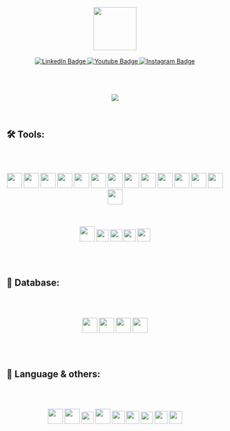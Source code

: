 <div id="header" align="center">
  <img src="https://media.giphy.com/media/M9gbBd9nbDrOTu1Mqx/giphy.gif" width="100"/>
</div>
<br>
<div id="badges" align="center">
  <a href="https://www.linkedin.com/in/piush-bose-a0b586235">
    <img src="https://img.shields.io/badge/LinkedIn-blue?style=for-the-badge&logo=linkedin&logoColor=white" alt="LinkedIn Badge"/>
  </a>
  <a href="https://www.youtube.com/c/DualTechGaming">
    <img src="https://img.shields.io/badge/YouTube-red?style=for-the-badge&logo=youtube&logoColor=white" alt="Youtube Badge"/>
  </a>
  <a href="https://www.instagram.com/p_i_u_s_h_._b_o_s_e/">
    <img src="https://img.shields.io/badge/Instagram-E4405F?style=for-the-badge&logo=instagram&logoColor=white" alt="Instagram Badge"/>
  </a>
</div>
<br>
<br>
<div id="stats" align="center"> 
<!--   <img src="https://github-readme-stats.vercel.app/api?username=dtg-lucifer"> -->
  <br>
  <br>
  <img src="http://github-readme-streak-stats.herokuapp.com?user=dtg-lucifer&theme=light&background=ffffff">
</div>
<br>
<br>
<!-- <div align="center">
  <img src="http://ForTheBadge.com/images/badges/built-with-love.svg">
</div> -->

## 🛠 **Tools:**
<br>
<br>
<br>
<div align="center">
  <img height="35" src="https://cdn.jsdelivr.net/gh/devicons/devicon/icons/react/react-original-wordmark.svg" />
  <img height="35" src="https://cdn.jsdelivr.net/gh/devicons/devicon/icons/redux/redux-original.svg" />
  <img height="35" src="https://cdn.jsdelivr.net/gh/devicons/devicon/icons/nextjs/nextjs-original.svg" />
  <img height="35" src="https://cdn.jsdelivr.net/gh/devicons/devicon/icons/nestjs/nestjs-plain.svg" />
  <img height="35" src="https://cdn.jsdelivr.net/gh/devicons/devicon/icons/flutter/flutter-original.svg" />
  <img height="35" src="https://cdn.jsdelivr.net/gh/devicons/devicon/icons/spring/spring-original.svg" />
  <img height="35" src="https://cdn.jsdelivr.net/gh/devicons/devicon/icons/bootstrap/bootstrap-original.svg" />
  <img height="35" src="https://cdn.jsdelivr.net/gh/devicons/devicon/icons/sass/sass-original.svg" />
  <img height="35" src="https://cdn.jsdelivr.net/gh/devicons/devicon/icons/tailwindcss/tailwindcss-plain.svg" />
  <img height="35" src="https://cdn.jsdelivr.net/gh/devicons/devicon/icons/express/express-original-wordmark.svg" />
  <img height="35" src="https://cdn.jsdelivr.net/gh/devicons/devicon/icons/git/git-original.svg" />
  <img height="35" src="https://cdn.jsdelivr.net/gh/devicons/devicon/icons/jquery/jquery-original-wordmark.svg" />
  <img height="35" src="https://cdn.jsdelivr.net/gh/devicons/devicon/icons/materialui/materialui-original.svg" />
  <img height="35" src="https://cdn.jsdelivr.net/gh/devicons/devicon/icons/socketio/socketio-original.svg" />
</div>
<br>
<br>
<br>
<div align="center">
  <img height="35" src="https://cdn.jsdelivr.net/gh/devicons/devicon/icons/threejs/threejs-original.svg" />
  <img height="28" src="https://cdn.jsdelivr.net/gh/devicons/devicon/icons/typescript/typescript-original.svg" />
  <img height="28" src="https://cdn.jsdelivr.net/gh/devicons/devicon/icons/vscode/vscode-original.svg" />
  <img height="28" src="https://cdn.jsdelivr.net/gh/devicons/devicon/icons/figma/figma-original.svg" />
  <img height="30" src="https://cdn.jsdelivr.net/gh/devicons/devicon/icons/jetbrains/jetbrains-original.svg" />
</div>

<br>
<br>
<br>

## 📑 **Database:**
<br>
<br>
<br>
<div align="center">
  <img height="35" src="https://cdn.jsdelivr.net/gh/devicons/devicon/icons/firebase/firebase-plain.svg" />
  <img height="35" src="https://cdn.jsdelivr.net/gh/devicons/devicon/icons/mongodb/mongodb-original-wordmark.svg" />
  <img height="35" src="https://cdn.jsdelivr.net/gh/devicons/devicon/icons/mysql/mysql-original-wordmark.svg" />
  <img height="35" src="https://cdn.jsdelivr.net/gh/devicons/devicon/icons/postgresql/postgresql-original.svg" />
</div>
<br>      
<br>      
<br>

## 💜 **Language & others:**
<br>
<br>
<br>
<div align="center">
  <img height="35" src="https://cdn.jsdelivr.net/gh/devicons/devicon/icons/html5/html5-original-wordmark.svg" />
  <img height="35" src="https://cdn.jsdelivr.net/gh/devicons/devicon/icons/css3/css3-original-wordmark.svg" />
  <img height="28" src="https://cdn.jsdelivr.net/gh/devicons/devicon/icons/javascript/javascript-original.svg" />
  <img height="35" src="https://cdn.jsdelivr.net/gh/devicons/devicon/icons/java/java-original.svg" />
  <img height="30" src="https://cdn.jsdelivr.net/gh/devicons/devicon/icons/dart/dart-original.svg" />
  <img height="30" src="https://cdn.jsdelivr.net/gh/devicons/devicon/icons/graphql/graphql-plain.svg" />
  <img height="28" src="https://cdn.jsdelivr.net/gh/devicons/devicon/icons/kotlin/kotlin-original.svg" />
  <img height="30" src="https://cdn.jsdelivr.net/gh/devicons/devicon/icons/php/php-original.svg" />
  <img height="30" src="https://cdn.jsdelivr.net/gh/devicons/devicon/icons/python/python-original-wordmark.svg" />
</div>
